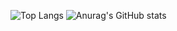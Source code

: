 ![Top Langs](https://github-readme-stats.vercel.app/api/top-langs/?username=tomasmark79&hide_progress=true)
![Anurag's GitHub stats](https://github-readme-stats.vercel.app/api?username=tomasmark79&show_icons=true&theme=transparent)
